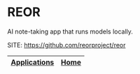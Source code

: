 # REOR

 AI note-taking app that runs models locally.

 SITE: https://github.com/reorproject/reor

 | [Applications](https://portable-linux-apps.github.io/apps.html) | [Home](https://portable-linux-apps.github.io)
 | --- | --- |
